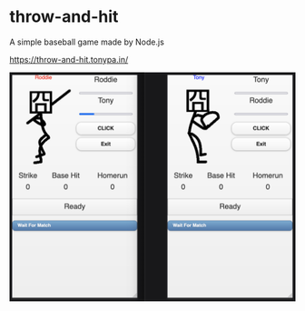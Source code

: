 # throw-and-hit

A simple baseball game made by Node.js

https://throw-and-hit.tonypa.in/

![screenshot](https://raw.githubusercontent.com/tpai/throw-and-hit/master/screenshot.png)
